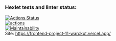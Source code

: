 ### Hexlet tests and linter status:
[![Actions Status](https://github.com/Warckut/frontend-project-11/workflows/hexlet-check/badge.svg)](https://github.com/Warckut/frontend-project-11/actions)  
[![actions](https://github.com/Warckut/frontend-project-11/actions/workflows/actions.yml/badge.svg)](https://github.com/Warckut/frontend-project-11/actions/workflows/actions.yml)  
[![Maintainability](https://api.codeclimate.com/v1/badges/adccfb1fa6089ab925f0/maintainability)](https://codeclimate.com/github/Warckut/frontend-project-11/maintainability)  
Site: https://frontend-project-11-warckut.vercel.app/  